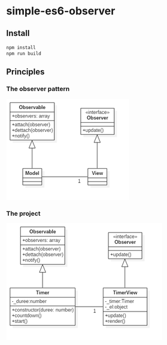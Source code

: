 # simple-es6-observer

## Install

```
npm install
npm run build
```

## Principles

### The observer pattern

![class diagram observer pattern](doc/observer.png)

### The project

![class diagram observer pattern](doc/observerTimer.png)